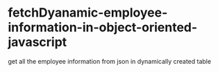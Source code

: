 # fetchDyanamic-employee-information-in-object-oriented-javascript
get all the employee information from json in dynamically created table
